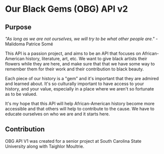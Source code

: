 # Our Black Gems (OBG) API v2

## Purpose

*"As long as we are not ourselves, we will try to be what other people are."*
-Malidoma Patrice Somé

This API is a passion project, and aims to be an API that focuses on African-American history, literature, art, etc. We want to give black artists their flowers while they are here, and make sure that that we have some way to remember them for their work and their contribution to black beauty.

Each piece of our history is a "gem" and it's important that they are admired and learned about. It's so culturally important to have access to your history, and your value, especially in a place where we aren't so fortunate as to be valued.

It's my hope that this API will help African-American history become more accessible and that others will help to contribute to the cause. We have to educate ourselves on who we are and it starts here.


## Contribution

OBG API V1 was created for a senior project at South Carolina State University along with Taighlor Moultrie.
